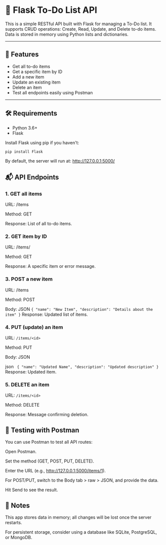 # 📝 Flask To-Do List API

This is a simple RESTful API built with Flask for managing a To-Do list. It supports CRUD operations: Create, Read, Update, and Delete to-do items. Data is stored in memory using Python lists and dictionaries.

---

## 🚀 Features

- Get all to-do items
- Get a specific item by ID
- Add a new item
- Update an existing item
- Delete an item
- Test all endpoints easily using Postman

---

## 🛠️ Requirements

- Python 3.6+
- Flask

Install Flask using pip if you haven't:

```bash
pip install Flask
```
By default, the server will run at:
http://127.0.0.1:5000/

## 📬 API Endpoints
### 1. GET all items
URL: /items

Method: GET

Response: List of all to-do items.

### 2. GET item by ID
URL: /items/<id>

Method: GET

Response: A specific item or error message.

### 3. POST a new item
URL: /items

Method: POST

Body: JSON
``
{
  "name": "New Item",
  "description": "Details about the item"
}
``
Response: Updated list of items.

### 4. PUT (update) an item
URL: ``/items/<id>``

Method: PUT

Body: JSON

json
``
{
  "name": "Updated Name",
  "description": "Updated description"
}``
Response: Updated item.

### 5. DELETE an item
URL: ``/items/<id>``

Method: DELETE

Response: Message confirming deletion.

## 🧪 Testing with Postman
You can use Postman to test all API routes:

Open Postman.

Set the method (GET, POST, PUT, DELETE).

Enter the URL (e.g., http://127.0.0.1:5000/items/1).

For POST/PUT, switch to the Body tab > raw > JSON, and provide the data.

Hit Send to see the result.

## 📌 Notes
This app stores data in memory; all changes will be lost once the server restarts.

For persistent storage, consider using a database like SQLite, PostgreSQL, or MongoDB.

